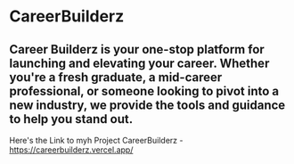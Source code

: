 # CareerBuilderz

## Career Builderz is your one-stop platform for launching and elevating your career. Whether you're a fresh graduate, a mid-career professional, or someone looking to pivot into a new industry, we provide the tools and guidance to help you stand out.
Here's the Link to myh Project CareerBuilderz - https://careerbuilderz.vercel.app/
